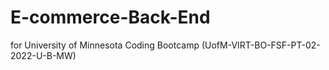 # E-commerce-Back-End
for University of Minnesota Coding Bootcamp (UofM-VIRT-BO-FSF-PT-02-2022-U-B-MW)
